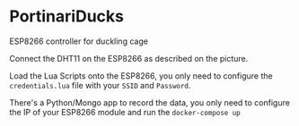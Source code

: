# PortinariDucks
ESP8266 controller for duckling cage

Connect the DHT11 on the ESP8266 as described on the picture.

Load the Lua Scripts onto the ESP8266, you only need to configure the `credentials.lua` file with your `SSID` and `Password`.

There's a Python/Mongo app to record the data, you only need to configure the IP of your ESP8266 module and run the `docker-compose up`
